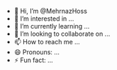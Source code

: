 - 👋 Hi, I’m @MehrnazHoss
- 👀 I’m interested in ...
- 🌱 I’m currently learning ...
- 💞️ I’m looking to collaborate on ...
- 📫 How to reach me ...
- 😄 Pronouns: ...
- ⚡ Fun fact: ...

<!---
MehrnazHoss/MehrnazHoss is a ✨ special ✨ repository because its `README.md` (this file) appears on your GitHub profile.
You can click the Preview link to take a look at your changes.
--->
